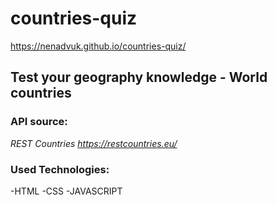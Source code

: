 # countries-quiz
https://nenadvuk.github.io/countries-quiz/
## Test your geography knowledge - World countries



### API source:
*REST Countries https://restcountries.eu/*

### Used Technologies:
-HTML
-CSS
-JAVASCRIPT
